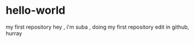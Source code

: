 # hello-world
my first repository
hey , i'm suba , doing my first repository edit
in github, hurray
